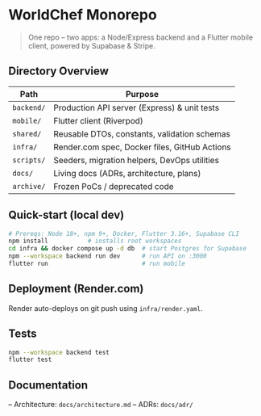# WorldChef Monorepo

> One repo – two apps: a Node/Express backend and a Flutter mobile client, powered by Supabase & Stripe.

## Directory Overview

| Path | Purpose |
|------|---------|
| `backend/` | Production API server (Express) & unit tests |
| `mobile/` | Flutter client (Riverpod) |
| `shared/` | Reusable DTOs, constants, validation schemas |
| `infra/` | Render.com spec, Docker files, GitHub Actions |
| `scripts/` | Seeders, migration helpers, DevOps utilities |
| `docs/` | Living docs (ADRs, architecture, plans) |
| `archive/` | Frozen PoCs / deprecated code |

## Quick-start (local dev)

```bash
# Prereqs: Node 18+, npm 9+, Docker, Flutter 3.16+, Supabase CLI
npm install           # installs root workspaces
cd infra && docker compose up -d db  # start Postgres for Supabase
npm --workspace backend run dev      # run API on :3000
flutter run                          # run mobile
```

## Deployment (Render.com)
Render auto-deploys on git push using `infra/render.yaml`.

## Tests
```bash
npm --workspace backend test
flutter test
```

## Documentation
– Architecture: `docs/architecture.md`
– ADRs: `docs/adr/` 